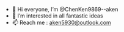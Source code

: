 - 👋 Hi everyone, I’m @ChenKen9869--aken
- 👀 I’m interested in all fantastic ideas
- 📫 Reach me : aken5930@outlook.com
